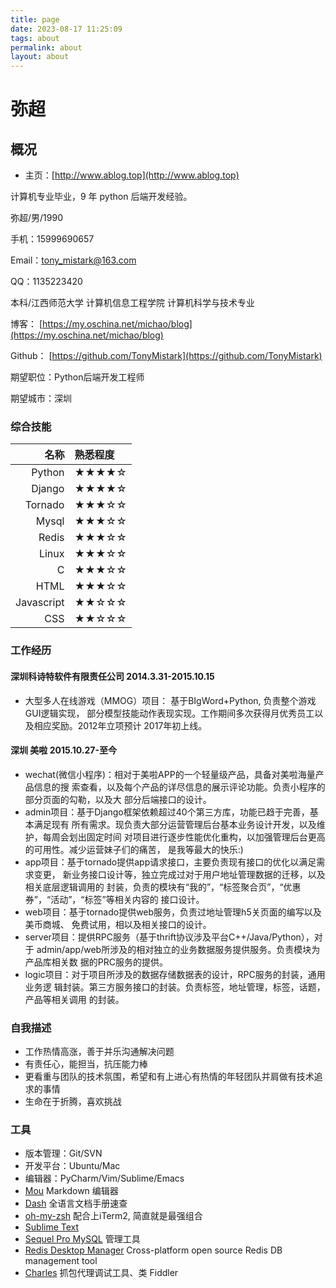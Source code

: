 ```yaml
---
title: page
date: 2023-08-17 11:25:09
tags: about
permalink: about
layout: about
---
```


弥超
===

## 概况

- 主页：[http://www.ablog.top](http://www.ablog.top)

计算机专业毕业，9 年 python  后端开发经验。

弥超/男/1990

手机：15999690657

Email：tony_mistark@163.com

QQ：1135223420

本科/江西师范大学 计算机信息工程学院 计算机科学与技术专业

博客： [https://my.oschina.net/michao/blog](https://my.oschina.net/michao/blog)

Github： [https://github.com/TonyMistark](https://github.com/TonyMistark)

期望职位：Python后端开发工程师

期望城市：深圳

### 综合技能

| 名称 | 熟悉程度
|--:|:--|
|Python | ★★★★☆|
|Django | ★★★★☆|
|Tornado | ★★★☆☆|
|Mysql | ★★★☆☆|
|Redis | ★★★☆☆|
|Linux | ★★★☆☆|
|C | ★★★☆☆|
|HTML | ★★★☆☆|
|Javascript | ★★☆☆☆|
|CSS | ★★☆☆☆|


### 工作经历

#### 深圳科诗特软件有限责任公司  2014.3.31-2015.10.15
 * 大型多人在线游戏（MMOG）项目： 基于BIgWord+Python, 负责整个游戏GUI逻辑实现，
部分模型技能动作表现实现。工作期间多次获得月优秀员工以及相应奖励。2012年立项预计
2017年初上线。

#### 深圳 美啦 2015.10.27-至今
 * wechat(微信小程序)：相对于美啦APP的一个轻量级产品，具备对美啦海量产品信息的搜
索查看，以及每个产品的详尽信息的展示评论功能。负责小程序的部分页面的勾勒，以及大
部分后端接口的设计。
 * admin项目：基于Django框架依赖超过40个第三方库，功能已趋于完善，基本满足现有
所有需求。现负责大部分运营管理后台基本业务设计开发，以及维护，每周会划出固定时间
对项目进行逐步性能优化重构，以加强管理后台更高的可用性。减少运营妹子们的痛苦，
是我等最大的快乐:)
 * app项目：基于tornado提供app请求接口，主要负责现有接口的优化以满足需求变更，
新业务接口设计等，独立完成过对于用户地址管理数据的迁移，以及相关底层逻辑调用的
封装，负责的模块有“我的”，“标签聚合页”，“优惠券”，“活动”，“标签”等相关内容的
接口设计。
* web项目：基于tornado提供web服务，负责过地址管理h5关页面的编写以及美币商城、
免费试用，相以及相关接口的设计。
 * server项目：提供RPC服务（基于thrift协议涉及平台C++/Java/Python），对于
admin/app/web所涉及的相对独立的业务数据服务提供服务。负责模块为产品库相关数
据的PRC服务的提供。
 * logic项目：对于项目所涉及的数据存储数据表的设计，RPC服务的封装，通用业务逻
辑封装。第三方服务接口的封装。负责标签，地址管理，标签，话题，产品等相关调用
的封装。

### 自我描述
 * 工作热情高涨，善于并乐沟通解决问题
 * 有责任心，能担当，抗压能力棒
 * 更看重与团队的技术氛围，希望和有上进心有热情的年轻团队并肩做有技术追求的事情
 * 生命在于折腾，喜欢挑战


### 工具
 * 版本管理：Git/SVN
 * 开发平台：Ubuntu/Mac
 * 编辑器：PyCharm/Vim/Sublime/Emacs
 * [Mou](http://25.io/mou/) Markdown 编辑器
 * [Dash](http://kapeli.com/dash) 全语言文档手册速查
 * [oh-my-zsh](http://ohmyz.sh/)	配合上iTerm2, 简直就是最强组合
 * [Sublime Text](http://www.sublimetext.com/)
 * [Sequel Pro MySQL](http://www.sequelpro.com/) 管理工具
 * [Redis Desktop Manager](http://redisdesktop.com/) Cross-platform open source Redis DB management tool
 * [Charles](http://www.charlesproxy.com/)	抓包代理调试工具、类 Fiddler
